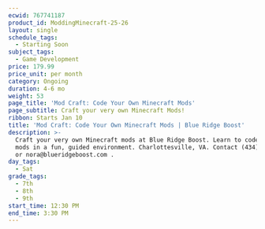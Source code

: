 ```yaml
---
ecwid: 767741187
product_id: ModdingMinecraft-25-26
layout: single
schedule_tags:
  - Starting Soon
subject_tags:
  - Game Development
price: 179.99
price_unit: per month
category: Ongoing
duration: 4-6 mo
weight: 53
page_title: 'Mod Craft: Code Your Own Minecraft Mods'
page_subtitle: Craft your very own Minecraft Mods!
ribbon: Starts Jan 10
title: 'Mod Craft: Code Your Own Minecraft Mods | Blue Ridge Boost'
description: >-
  Craft your very own Minecraft mods at Blue Ridge Boost. Learn to code custom
  mods in a fun, guided environment. Charlottesville, VA. Contact (434) 260-0636
  or nora@blueridgeboost.com .
day_tags:
  - Sat
grade_tags:
  - 7th
  - 8th
  - 9th
start_time: 12:30 PM
end_time: 3:30 PM
---
```


